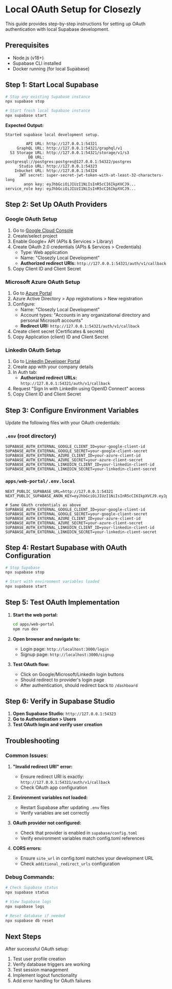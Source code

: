 # Local OAuth Setup for Closezly

This guide provides step-by-step instructions for setting up OAuth authentication with local Supabase development.

## Prerequisites

- Node.js (v18+)
- Supabase CLI installed
- Docker running (for local Supabase)

## Step 1: Start Local Supabase

```bash
# Stop any existing Supabase instance
npx supabase stop

# Start fresh local Supabase instance
npx supabase start
```

**Expected Output:**
```
Started supabase local development setup.

         API URL: http://127.0.0.1:54321
     GraphQL URL: http://127.0.0.1:54321/graphql/v1
  S3 Storage URL: http://127.0.0.1:54321/storage/v1/s3
          DB URL: postgresql://postgres:postgres@127.0.0.1:54322/postgres
      Studio URL: http://127.0.0.1:54323
    Inbucket URL: http://127.0.0.1:54324
      JWT secret: super-secret-jwt-token-with-at-least-32-characters-long
        anon key: eyJhbGciOiJIUzI1NiIsInR5cCI6IkpXVCJ9...
service_role key: eyJhbGciOiJIUzI1NiIsInR5cCI6IkpXVCJ9...
```

## Step 2: Set Up OAuth Providers

### Google OAuth Setup

1. Go to [Google Cloud Console](https://console.cloud.google.com/)
2. Create/select project
3. Enable Google+ API (APIs & Services > Library)
4. Create OAuth 2.0 credentials (APIs & Services > Credentials)
   - Type: Web application
   - Name: "Closezly Local Development"
   - **Authorized redirect URIs:** `http://127.0.0.1:54321/auth/v1/callback`
5. Copy Client ID and Client Secret

### Microsoft Azure OAuth Setup

1. Go to [Azure Portal](https://portal.azure.com/)
2. Azure Active Directory > App registrations > New registration
3. Configure:
   - Name: "Closezly Local Development"
   - Account types: "Accounts in any organizational directory and personal Microsoft accounts"
   - **Redirect URI:** `http://127.0.0.1:54321/auth/v1/callback`
4. Create client secret (Certificates & secrets)
5. Copy Application (client) ID and Client Secret

### LinkedIn OAuth Setup

1. Go to [LinkedIn Developer Portal](https://developer.linkedin.com/)
2. Create app with your company details
3. In Auth tab:
   - **Authorized redirect URLs:** `http://127.0.0.1:54321/auth/v1/callback`
4. Request "Sign In with LinkedIn using OpenID Connect" access
5. Copy Client ID and Client Secret

## Step 3: Configure Environment Variables

Update the following files with your OAuth credentials:

### `.env` (root directory)
```env
SUPABASE_AUTH_EXTERNAL_GOOGLE_CLIENT_ID=your-google-client-id
SUPABASE_AUTH_EXTERNAL_GOOGLE_SECRET=your-google-client-secret
SUPABASE_AUTH_EXTERNAL_AZURE_CLIENT_ID=your-azure-client-id
SUPABASE_AUTH_EXTERNAL_AZURE_SECRET=your-azure-client-secret
SUPABASE_AUTH_EXTERNAL_LINKEDIN_CLIENT_ID=your-linkedin-client-id
SUPABASE_AUTH_EXTERNAL_LINKEDIN_SECRET=your-linkedin-client-secret
```

### `apps/web-portal/.env.local`
```env
NEXT_PUBLIC_SUPABASE_URL=http://127.0.0.1:54321
NEXT_PUBLIC_SUPABASE_ANON_KEY=eyJhbGciOiJIUzI1NiIsInR5cCI6IkpXVCJ9.eyJpc3MiOiJzdXBhYmFzZS1kZW1vIiwicm9sZSI6ImFub24iLCJleHAiOjE5ODM4MTI5OTZ9.CRXP1A7WOeoJeXxjNni43kdQwgnWNReilDMblYTn_I0

# Same OAuth credentials as above
SUPABASE_AUTH_EXTERNAL_GOOGLE_CLIENT_ID=your-google-client-id
SUPABASE_AUTH_EXTERNAL_GOOGLE_SECRET=your-google-client-secret
SUPABASE_AUTH_EXTERNAL_AZURE_CLIENT_ID=your-azure-client-id
SUPABASE_AUTH_EXTERNAL_AZURE_SECRET=your-azure-client-secret
SUPABASE_AUTH_EXTERNAL_LINKEDIN_CLIENT_ID=your-linkedin-client-id
SUPABASE_AUTH_EXTERNAL_LINKEDIN_SECRET=your-linkedin-client-secret
```

## Step 4: Restart Supabase with OAuth Configuration

```bash
# Stop Supabase
npx supabase stop

# Start with environment variables loaded
npx supabase start
```

## Step 5: Test OAuth Implementation

1. **Start the web portal:**
   ```bash
   cd apps/web-portal
   npm run dev
   ```

2. **Open browser and navigate to:**
   - Login page: `http://localhost:3000/login`
   - Signup page: `http://localhost:3000/signup`

3. **Test OAuth flow:**
   - Click on Google/Microsoft/LinkedIn login buttons
   - Should redirect to provider's login page
   - After authentication, should redirect back to `/dashboard`

## Step 6: Verify in Supabase Studio

1. **Open Supabase Studio:** `http://127.0.0.1:54323`
2. **Go to Authentication > Users**
3. **Test OAuth login and verify user creation**

## Troubleshooting

### Common Issues:

1. **"Invalid redirect URI" error:**
   - Ensure redirect URI is exactly: `http://127.0.0.1:54321/auth/v1/callback`
   - Check OAuth app configuration

2. **Environment variables not loaded:**
   - Restart Supabase after updating `.env` files
   - Verify variables are set correctly

3. **OAuth provider not configured:**
   - Check that provider is enabled in `supabase/config.toml`
   - Verify environment variables match config.toml references

4. **CORS errors:**
   - Ensure `site_url` in config.toml matches your development URL
   - Check `additional_redirect_urls` configuration

### Debug Commands:

```bash
# Check Supabase status
npx supabase status

# View Supabase logs
npx supabase logs

# Reset database if needed
npx supabase db reset
```

## Next Steps

After successful OAuth setup:
1. Test user profile creation
2. Verify database triggers are working
3. Test session management
4. Implement logout functionality
5. Add error handling for OAuth failures
